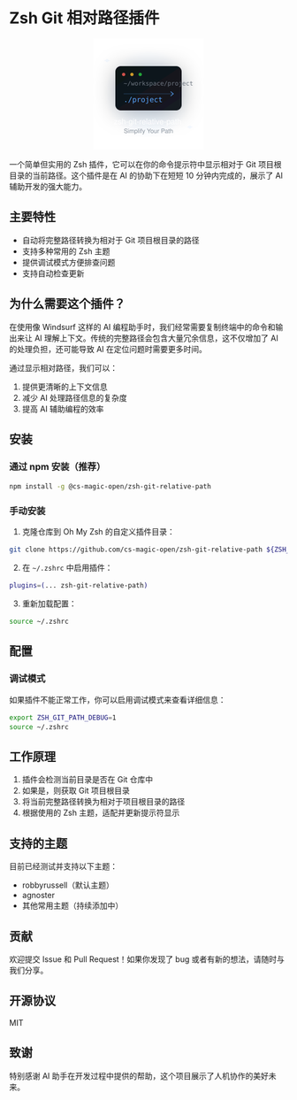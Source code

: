 # Zsh Git 相对路径插件

<p align="center">
  <img src="logo.v4.svg" width="200" height="200" alt="Zsh Git Relative Path Plugin Logo">
</p>

一个简单但实用的 Zsh 插件，它可以在你的命令提示符中显示相对于 Git 项目根目录的当前路径。这个插件是在 AI 的协助下在短短 10 分钟内完成的，展示了 AI 辅助开发的强大能力。

## 主要特性

- 自动将完整路径转换为相对于 Git 项目根目录的路径
- 支持多种常用的 Zsh 主题
- 提供调试模式方便排查问题
- 支持自动检查更新

## 为什么需要这个插件？

在使用像 Windsurf 这样的 AI 编程助手时，我们经常需要复制终端中的命令和输出来让 AI 理解上下文。传统的完整路径会包含大量冗余信息，这不仅增加了 AI 的处理负担，还可能导致 AI 在定位问题时需要更多时间。

通过显示相对路径，我们可以：
1. 提供更清晰的上下文信息
2. 减少 AI 处理路径信息的复杂度
3. 提高 AI 辅助编程的效率

## 安装

### 通过 npm 安装（推荐）

```bash
npm install -g @cs-magic-open/zsh-git-relative-path
```

### 手动安装

1. 克隆仓库到 Oh My Zsh 的自定义插件目录：
```bash
git clone https://github.com/cs-magic-open/zsh-git-relative-path ${ZSH_CUSTOM:-~/.oh-my-zsh/custom}/plugins/zsh-git-relative-path
```

2. 在 `~/.zshrc` 中启用插件：
```bash
plugins=(... zsh-git-relative-path)
```

3. 重新加载配置：
```bash
source ~/.zshrc
```

## 配置

### 调试模式

如果插件不能正常工作，你可以启用调试模式来查看详细信息：

```bash
export ZSH_GIT_PATH_DEBUG=1
source ~/.zshrc
```

## 工作原理

1. 插件会检测当前目录是否在 Git 仓库中
2. 如果是，则获取 Git 项目根目录
3. 将当前完整路径转换为相对于项目根目录的路径
4. 根据使用的 Zsh 主题，适配并更新提示符显示

## 支持的主题

目前已经测试并支持以下主题：
- robbyrussell（默认主题）
- agnoster
- 其他常用主题（持续添加中）

## 贡献

欢迎提交 Issue 和 Pull Request！如果你发现了 bug 或者有新的想法，请随时与我们分享。

## 开源协议

MIT

## 致谢

特别感谢 AI 助手在开发过程中提供的帮助，这个项目展示了人机协作的美好未来。
